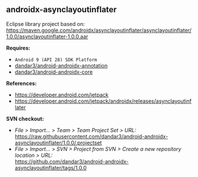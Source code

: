 ## androidx-asynclayoutinflater

Eclipse library project based on:<br/>
https://maven.google.com/androidx/asynclayoutinflater/asynclayoutinflater/1.0.0/asynclayoutinflater-1.0.0.aar

**Requires:**
- `Android 9 (API 28) SDK Platform`
- [dandar3/android-androidx-annotation](https://github.com/dandar3/android-androidx-annotation/tree/1.0.0)
- [dandar3/android-androidx-core](https://github.com/dandar3/android-androidx-core/tree/1.0.0)


**References:**
- https://developer.android.com/jetpack
- https://developer.android.com/jetpack/androidx/releases/asynclayoutinflater

**SVN checkout:**
- _File > Import... > Team > Team Project Set > URL:_<br/>
  https://raw.githubusercontent.com/dandar3/android-androidx-asynclayoutinflater/1.0.0/.projectset
- _File > Import... > SVN > Project from SVN > Create a new repository location > URL:_<br/>
  https://github.com/dandar3/android-androidx-asynclayoutinflater/tags/1.0.0

